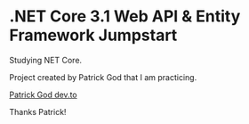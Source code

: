 # .NET Core 3.1 Web API & Entity Framework Jumpstart

Studying NET Core.

Project created by Patrick God that I am practicing.

[Patrick God dev.to](https://dev.to/_patrickgod/net-core-3-1-web-api-entity-framework-jumpstart-part-1-4jla)

Thanks Patrick!